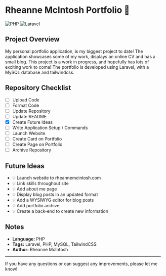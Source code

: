 # Rheanne McIntosh Portfolio :eyes:

![PHP](https://img.shields.io/badge/php-%23777BB4.svg?style=for-the-badge&logo=php&logoColor=white) ![Laravel](https://img.shields.io/badge/laravel-%23FF2D20.svg?style=for-the-badge&logo=laravel&logoColor=white)

## Project Overview
My personal portfolio application, is my biggest project to date! The application showcases some of my work, displays an online CV and has a small blog. This project is a work in progress, and hopefully has lots of exciting work to come! The portfolio is developed using Laravel, with a MySQL database and tailwindcss.

<!-- ### Inspiration -->

<!-- ### Customising the Application -->

## Repository Checklist
- [ ] Upload Code
- [ ] Format Code
- [ ] Update Repository
- [ ] Update README
- [x] Create Future Ideas
- [ ] Write Application Setup / Commands
- [ ] Launch Website
- [ ] Create Card on Portfolio
- [ ] Create Page on Portfolio
- [ ] Archive Repository

## Future Ideas
- :bulb: Launch website to rheannemcintosh.com
- :bulb: Link skills throughout site
- :bulb: Add about me page
- :bulb: Display blog posts in an updated format
- :bulb: Add a WYSIWYG editor for blog posts
- :bulb: Add portfolio archive
- :bulb: Create a back-end to create new information

## Notes
- **Language:** PHP
- **Tags:** Laravel, PHP, MySQL, TailwindCSS
- **Author:** Rheanne McIntosh

<!--
## Application Setup / Commands
1. Run the following command:
```
python3 server.py
```
2. An up-to-date csv should appear in the `bar_csvs` folder with todays date
-->

<hr>

If you have any questions or can suggest any improvements, please let me know!
